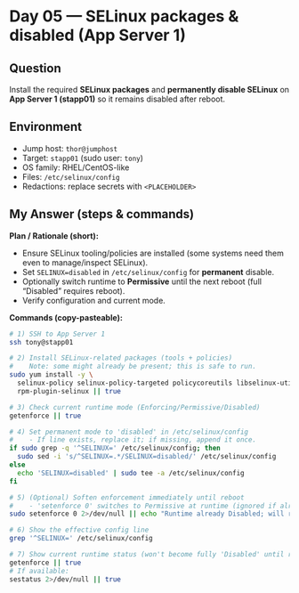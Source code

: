 # Day 05 — SELinux packages & disabled (App Server 1)

## Question
Install the required **SELinux packages** and **permanently disable SELinux** on **App Server 1 (stapp01)** so it remains disabled after reboot.

## Environment
- Jump host: `thor@jumphost`
- Target: `stapp01` (sudo user: `tony`)
- OS family: RHEL/CentOS-like
- Files: `/etc/selinux/config`
- Redactions: replace secrets with `<PLACEHOLDER>`

## My Answer (steps & commands)

**Plan / Rationale (short):**
- Ensure SELinux tooling/policies are installed (some systems need them even to manage/inspect SELinux).
- Set `SELINUX=disabled` in `/etc/selinux/config` for **permanent** disable.
- Optionally switch runtime to **Permissive** until the next reboot (full “Disabled” requires reboot).
- Verify configuration and current mode.

**Commands (copy-pasteable):**
```bash
# 1) SSH to App Server 1
ssh tony@stapp01

# 2) Install SELinux-related packages (tools + policies)
#    Note: some might already be present; this is safe to run.
sudo yum install -y \
  selinux-policy selinux-policy-targeted policycoreutils libselinux-utils diffutils \
  rpm-plugin-selinux || true

# 3) Check current runtime mode (Enforcing/Permissive/Disabled)
getenforce || true

# 4) Set permanent mode to 'disabled' in /etc/selinux/config
#    - If line exists, replace it; if missing, append it once.
if sudo grep -q '^SELINUX=' /etc/selinux/config; then
  sudo sed -i 's/^SELINUX=.*/SELINUX=disabled/' /etc/selinux/config
else
  echo 'SELINUX=disabled' | sudo tee -a /etc/selinux/config
fi

# 5) (Optional) Soften enforcement immediately until reboot
#    - 'setenforce 0' switches to Permissive at runtime (ignored if already Disabled)
sudo setenforce 0 2>/dev/null || echo "Runtime already Disabled; will remain so after reboot via config."

# 6) Show the effective config line
grep '^SELINUX=' /etc/selinux/config

# 7) Show current runtime status (won't become fully 'Disabled' until reboot)
getenforce || true
# If available:
sestatus 2>/dev/null || true
